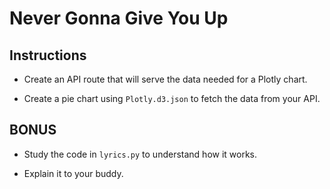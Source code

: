 # Never Gonna Give You Up

## Instructions

* Create an API route that will serve the data needed for a Plotly chart.

* Create a pie chart using `Plotly.d3.json` to fetch the data from your API.

## BONUS

* Study the code in `lyrics.py` to understand how it works.

* Explain it to your buddy.
